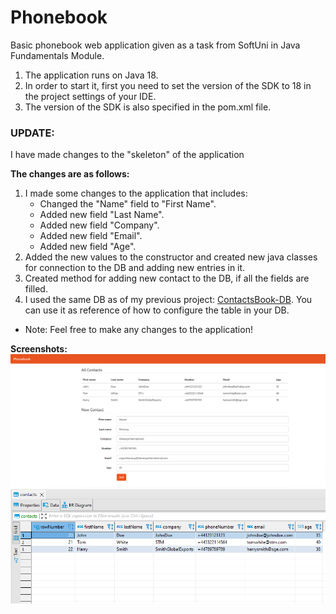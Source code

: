 # Phonebook

<p>

Basic phonebook web application given as a task from SoftUni in Java Fundamentals Module.</br>


1. The application runs on Java 18.
2. In order to start it, first you need to set the version of the SDK to 18 in the project settings of your IDE.</br>
3. The version of the SDK is also specified in the pom.xml file.</br>

</p>
<p>

### UPDATE:</br>

I have made changes to the "skeleton" of the application 

**The changes are as follows:**
1. I made some changes to the application that includes:
   * Changed the "Name" field to "First Name".
   * Added new field "Last Name".
   * Added new field "Company".
   * Added new field "Email".
   * Added new field "Age".
2. Added the new values to the constructor and created new java classes for connection to the DB and adding new entries in it.
3. Created method for adding new contact to the DB, if all the fields are filled.
4. I used the same DB as of my previous project: [ContactsBook-DB](https://github.com/NMKrastev/ContactsBook-DB). You can use it as reference of how to configure the table in your DB.

</p>

* Note: Feel free to make any changes to the application!

**Screenshots:**
![phoneBookScreenshot](https://github.com/NMKrastev/phonebook/blob/dev/screenshots/Phonebook.png?raw=true "phonebook")
![DBEntryScreenshot](https://github.com/NMKrastev/phonebook/blob/dev/screenshots/DBEntries.PNG?raw=true "DBEntries")